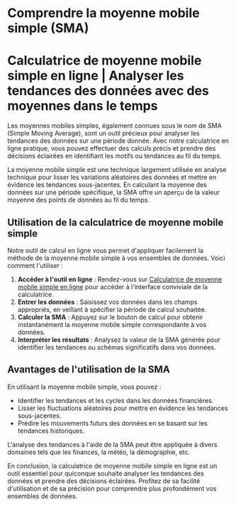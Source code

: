 Comprendre la moyenne mobile simple (SMA)
=========================================

Calculatrice de moyenne mobile simple en ligne | Analyser les tendances des données avec des moyennes dans le temps
===================================================================================================================

Les moyennes mobiles simples, également connues sous le nom de SMA (Simple Moving Average), sont un outil précieux pour analyser les tendances des données sur une période donnée. Avec notre calculatrice en ligne pratique, vous pouvez effectuer des calculs précis et prendre des décisions éclairées en identifiant les motifs ou tendances au fil du temps.

La moyenne mobile simple est une technique largement utilisée en analyse technique pour lisser les variations aléatoires des données et mettre en évidence les tendances sous-jacentes. En calculant la moyenne des données sur une période spécifique, la SMA offre un aperçu de la valeur moyenne des points de données au fil du temps.

Utilisation de la calculatrice de moyenne mobile simple
-------------------------------------------------------

Notre outil de calcul en ligne vous permet d'appliquer facilement la méthode de la moyenne mobile simple à vos ensembles de données. Voici comment l'utiliser :

1. **Accéder à l'outil en ligne** : Rendez-vous sur [Calculatrice de moyenne mobile simple en ligne](https://www.onlinecalculatorsfree.com/fr/math/simple-moving-average-calculator.html) pour accéder à l'interface conviviale de la calculatrice.
2. **Entrer les données** : Saisissez vos données dans les champs appropriés, en veillant à spécifier la période de calcul souhaitée.
3. **Calculer la SMA** : Appuyez sur le bouton de calcul pour obtenir instantanément la moyenne mobile simple correspondante à vos données.
4. **Interpréter les résultats** : Analysez la valeur de la SMA générée pour identifier les tendances ou schémas significatifs dans vos données.

Avantages de l'utilisation de la SMA
------------------------------------

En utilisant la moyenne mobile simple, vous pouvez :

- Identifier les tendances et les cycles dans les données financières.
- Lisser les fluctuations aléatoires pour mettre en évidence les tendances sous-jacentes.
- Prédire les mouvements futurs des données en se basant sur les tendances historiques.

L'analyse des tendances à l'aide de la SMA peut être appliquée à divers domaines tels que les finances, la météo, la démographie, etc.

En conclusion, la calculatrice de moyenne mobile simple en ligne est un outil essentiel pour quiconque souhaite analyser les tendances des données et prendre des décisions éclairées. Profitez de sa facilité d'utilisation et de sa précision pour comprendre plus profondément vos ensembles de données.